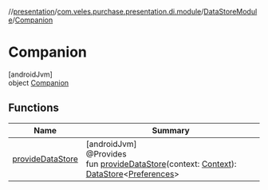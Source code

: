 //[presentation](../../../../index.md)/[com.veles.purchase.presentation.di.module](../../index.md)/[DataStoreModule](../index.md)/[Companion](index.md)

# Companion

[androidJvm]\
object [Companion](index.md)

## Functions

| Name | Summary |
|---|---|
| [provideDataStore](provide-data-store.md) | [androidJvm]<br>@Provides<br>fun [provideDataStore](provide-data-store.md)(context: [Context](https://developer.android.com/reference/kotlin/android/content/Context.html)): [DataStore](https://developer.android.com/reference/kotlin/androidx/datastore/core/DataStore.html)&lt;[Preferences](https://developer.android.com/reference/kotlin/androidx/datastore/preferences/core/Preferences.html)&gt; |
